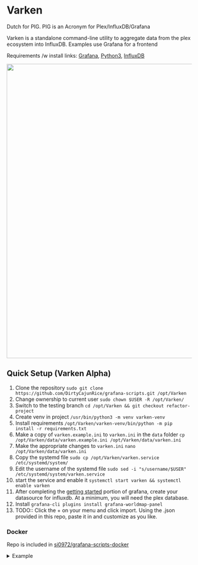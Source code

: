# Varken
Dutch for PIG. PIG is an Acronym for Plex/InfluxDB/Grafana

Varken is a standalone command-line utility to aggregate data
from the plex ecosystem into InfluxDB. Examples use Grafana for a
frontend

Requirements /w install links: [Grafana](http://docs.grafana.org/installation/), [Python3](https://www.python.org/downloads/), [InfluxDB](https://docs.influxdata.com/influxdb/v1.5/introduction/installation/)

<center><img width="800" src="https://i.imgur.com/av8e0HP.png"></center>

## Quick Setup (Varken Alpha)
1. Clone the repository `sudo git clone https://github.com/DirtyCajunRice/grafana-scripts.git /opt/Varken`
2. Change ownership to current user `sudo chown $USER -R /opt/Varken/`
1. Switch to the testing branch `cd /opt/Varken && git checkout refactor-project`
1. Create venv in project `/usr/bin/python3 -m venv varken-venv`
1. Install requirements `/opt/Varken/varken-venv/bin/python -m pip install -r requirements.txt`
2. Make a copy of `varken.example.ini` to `varken.ini` in the `data` folder
   `cp /opt/Varken/data/varken.example.ini /opt/Varken/data/varken.ini`
3. Make the appropriate changes to `varken.ini`
   `nano /opt/Varken/data/varken.ini`
4. Copy the systemd file `sudo cp /opt/Varken/varken.service /etc/systemd/system/`
1. Edit the username of the systemd file `sudo sed -i "s/username/$USER" /etc/systemd/system/varken.service`
5. start the service and enable it `systemctl start varken && systemctl enable varken`
5. After completing the [getting started](http://docs.grafana.org/guides/getting_started/) portion of grafana, create your datasource for influxdb. At a minimum, you will need the plex database.
6. Install `grafana-cli plugins install grafana-worldmap-panel`
7. TODO:: Click the + on your menu and click import. Using the .json provided in this repo, paste it in and customize as you like.

### Docker

Repo is included in [si0972/grafana-scripts-docker](https://github.com/si0972/grafana-scripts-docker/tree/varken)

<details><summary>Example</summary>
<p>

```
docker create \
  --name=grafana-scripts \
  -v <path to data>:/Scripts \
  -e PGID=<gid> -e PUID=<uid>  \
  si0972/grafana-scripts:varken
```
</p>
</details>